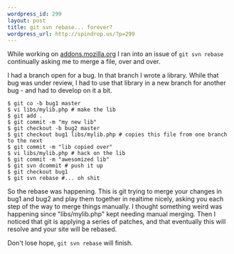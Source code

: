 ```yaml
--- 
wordpress_id: 299
layout: post
title: git svn rebase... forever?
wordpress_url: http://spindrop.us/?p=299
---
```

While working on [addons.mozilla.org](http://addons.mozilla.org/) I ran into an issue of `git svn rebase` continually asking me to merge a file, over and over.

I had a branch open for a bug.  In that branch I wrote a library.  While that bug was under review, I had to use that library in a new branch for another bug - and had to develop on it a bit.

	$ git co -b bug1 master
	$ vi libs/mylib.php # make the lib
	$ git add .
	$ git commit -m "my new lib"
	$ git checkout -b bug2 master
	$ git checkout bug1 libs/mylib.php # copies this file from one branch to the next
	$ git commit -m "lib copied over"
	$ vi libs/mylib.php # hack on the lib 
	$ git commit -m "awesomized lib"
	$ git svn dcommit # push it up
	$ git checkout bug1
	$ git svn rebase #... oh shit

So the rebase was happening.  This is git trying to merge your changes in bug1 and bug2 and play them together in realtime nicely, asking you each step of the way to merge things manually.  I thought something weird was happening since "libs/mylib.php" kept needing manual merging.  Then I noticed that git is applying a series of patches, and that eventually this will resolve and your site will be rebased.

Don't lose hope, `git svn rebase` will finish.
